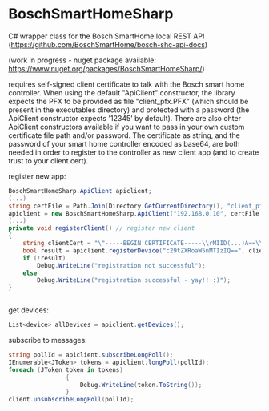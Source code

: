# BoschSmartHomeSharp
C# wrapper class for the Bosch SmartHome local REST API (https://github.com/BoschSmartHome/bosch-shc-api-docs)

(work in progress - nuget package available: https://www.nuget.org/packages/BoschSmartHomeSharp/)

requires self-signed client certificate to talk with the Bosch smart home controller. When using the default "ApiClient" constructor, the library expects the PFX to be provided as file "client_pfx.PFX" (which should be present in the executables directory) and protected with a password (the ApiClient constructor expects '12345' by default). There are also ohter ApiClient constructors available if you want to pass in your own custom certificate file path and/or password. The certificate as string, and the password of your smart home controller encoded as base64, are both needed in order to register to the controller as new client app (and to create trust to your client cert).

register new app:
```C#
BoschSmartHomeSharp.ApiClient apiclient;
(...)
string certFile = Path.Join(Directory.GetCurrentDirectory(), "client_pfx.pfx");
apiclient = new BoschSmartHomeSharp.ApiClient("192.168.0.10", certFile, "myCertPwd123");
(...)
private void registerClient() // register new client
{
    string clientCert = "\"-----BEGIN CERTIFICATE-----\\rMIID(...)A==\\r-----END CERTIFICATE-----\"";
    bool result = apiclient.registerDevice("c29tZXRoaW5nMTIzIQ==", clientCert, "myNewBoschClientApp");
    if (!result)
        Debug.WriteLine("registration not successful");
    else
        Debug.WriteLine("registration successful - yay!! :)");
}



```

get devices:
```C#
List<device> allDevices = apiclient.getDevices();
```

subscribe to messages:
```C#
string pollId = apiclient.subscribeLongPoll();
IEnumerable<JToken> tokens = apiclient.longPoll(pollId);
foreach (JToken token in tokens)
                {
                    Debug.WriteLine(token.ToString());
                }
client.unsubscribeLongPoll(pollId);
```

